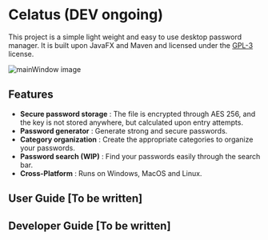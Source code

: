 # Celatus (DEV ongoing)
This project is a simple light weight and easy to use desktop password manager.
It is built upon JavaFX and Maven and licensed under the [GPL-3](LICENSE) license.

![mainWindow image](https://i.imgur.com/efnfXaS.png)

## Features
- **Secure password storage** : The file is encrypted through AES 256, and the key is not stored anywhere, but calculated upon entry attempts.
- **Password generator** : Generate strong and secure passwords.
- **Category organization** : Create the appropriate categories to organize your passwords.
- **Password search (WIP)** : Find your passwords easily through the search bar.
- **Cross-Platform** : Runs on Windows, MacOS and Linux.

## User Guide [To be written]


## Developer Guide [To be written]
